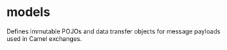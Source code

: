 # models

Defines immutable POJOs and data transfer objects for message payloads used in Camel exchanges.
